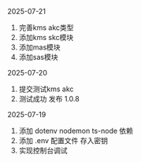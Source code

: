 2025-07-21
1. 完善kms akc类型
2. 添加kms skc模块
3. 添加mas模块
4. 添加sas模块

2025-07-20
1. 提交测试kms akc
2. 测试成功 发布 1.0.8

2025-07-19
1. 添加 dotenv nodemon ts-node 依赖
2. 添加 .env 配置文件 存入密钥
3. 实现控制台调试
